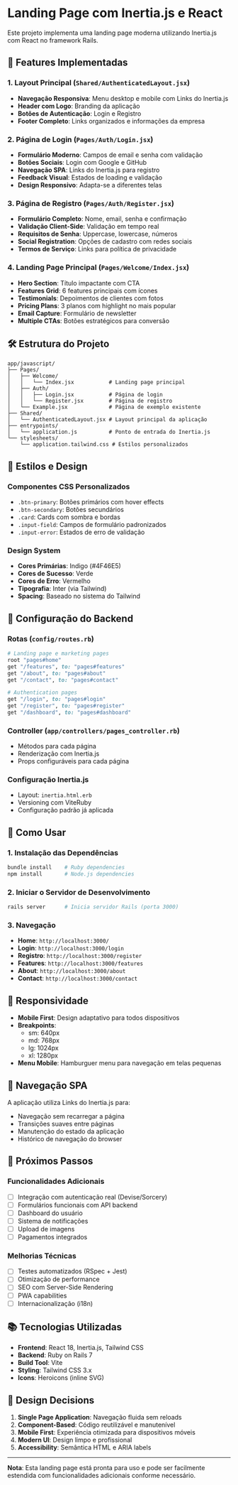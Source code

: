 # Landing Page com Inertia.js e React

Este projeto implementa uma landing page moderna utilizando Inertia.js com React no framework Rails.

## 🚀 Features Implementadas

### 1. Layout Principal (`Shared/AuthenticatedLayout.jsx`)
- **Navegação Responsiva**: Menu desktop e mobile com Links do Inertia.js
- **Header com Logo**: Branding da aplicação
- **Botões de Autenticação**: Login e Registro
- **Footer Completo**: Links organizados e informações da empresa

### 2. Página de Login (`Pages/Auth/Login.jsx`)
- **Formulário Moderno**: Campos de email e senha com validação
- **Botões Sociais**: Login com Google e GitHub
- **Navegação SPA**: Links do Inertia.js para registro
- **Feedback Visual**: Estados de loading e validação
- **Design Responsivo**: Adapta-se a diferentes telas

### 3. Página de Registro (`Pages/Auth/Register.jsx`)
- **Formulário Completo**: Nome, email, senha e confirmação
- **Validação Client-Side**: Validação em tempo real
- **Requisitos de Senha**: Uppercase, lowercase, números
- **Social Registration**: Opções de cadastro com redes sociais
- **Termos de Serviço**: Links para política de privacidade

### 4. Landing Page Principal (`Pages/Welcome/Index.jsx`)
- **Hero Section**: Título impactante com CTA
- **Features Grid**: 6 features principais com ícones
- **Testimonials**: Depoimentos de clientes com fotos
- **Pricing Plans**: 3 planos com highlight no mais popular
- **Email Capture**: Formulário de newsletter
- **Multiple CTAs**: Botões estratégicos para conversão

## 🛠️ Estrutura do Projeto

```
app/javascript/
├── Pages/
│   ├── Welcome/
│   │   └── Index.jsx           # Landing page principal
│   ├── Auth/
│   │   ├── Login.jsx           # Página de login
│   │   └── Register.jsx        # Página de registro
│   └── Example.jsx             # Página de exemplo existente
├── Shared/
│   └── AuthenticatedLayout.jsx # Layout principal da aplicação
├── entrypoints/
│   └── application.js          # Ponto de entrada do Inertia.js
└── stylesheets/
    └── application.tailwind.css # Estilos personalizados
```

## 🎨 Estilos e Design

### Componentes CSS Personalizados
- `.btn-primary`: Botões primários com hover effects
- `.btn-secondary`: Botões secundários
- `.card`: Cards com sombra e bordas
- `.input-field`: Campos de formulário padronizados
- `.input-error`: Estados de erro de validação

### Design System
- **Cores Primárias**: Indigo (#4F46E5)
- **Cores de Sucesso**: Verde
- **Cores de Erro**: Vermelho
- **Tipografia**: Inter (via Tailwind)
- **Spacing**: Baseado no sistema do Tailwind

## 🔧 Configuração do Backend

### Rotas (`config/routes.rb`)
```ruby
# Landing page e marketing pages
root "pages#home"
get "/features", to: "pages#features"
get "/about", to: "pages#about"
get "/contact", to: "pages#contact"

# Authentication pages
get "/login", to: "pages#login"
get "/register", to: "pages#register"
get "/dashboard", to: "pages#dashboard"
```

### Controller (`app/controllers/pages_controller.rb`)
- Métodos para cada página
- Renderização com Inertia.js
- Props configuráveis para cada página

### Configuração Inertia.js
- Layout: `inertia.html.erb`
- Versioning com ViteRuby
- Configuração padrão já aplicada

## 🚀 Como Usar

### 1. Instalação das Dependências
```bash
bundle install    # Ruby dependencies
npm install       # Node.js dependencies
```

### 2. Iniciar o Servidor de Desenvolvimento
```bash
rails server      # Inicia servidor Rails (porta 3000)
```

### 3. Navegação
- **Home**: `http://localhost:3000/`
- **Login**: `http://localhost:3000/login`
- **Registro**: `http://localhost:3000/register`
- **Features**: `http://localhost:3000/features`
- **About**: `http://localhost:3000/about`
- **Contact**: `http://localhost:3000/contact`

## 📱 Responsividade

- **Mobile First**: Design adaptativo para todos dispositivos
- **Breakpoints**:
  - sm: 640px
  - md: 768px
  - lg: 1024px
  - xl: 1280px
- **Menu Mobile**: Hamburguer menu para navegação em telas pequenas

## 🔄 Navegação SPA

A aplicação utiliza Links do Inertia.js para:
- Navegação sem recarregar a página
- Transições suaves entre páginas
- Manutenção do estado da aplicação
- Histórico de navegação do browser

## 🎯 Próximos Passos

### Funcionalidades Adicionais
- [ ] Integração com autenticação real (Devise/Sorcery)
- [ ] Formulários funcionais com API backend
- [ ] Dashboard do usuário
- [ ] Sistema de notificações
- [ ] Upload de imagens
- [ ] Pagamentos integrados

### Melhorias Técnicas
- [ ] Testes automatizados (RSpec + Jest)
- [ ] Otimização de performance
- [ ] SEO com Server-Side Rendering
- [ ] PWA capabilities
- [ ] Internacionalização (i18n)

## 📚 Tecnologias Utilizadas

- **Frontend**: React 18, Inertia.js, Tailwind CSS
- **Backend**: Ruby on Rails 7
- **Build Tool**: Vite
- **Styling**: Tailwind CSS 3.x
- **Icons**: Heroicons (inline SVG)

## 🎨 Design Decisions

1. **Single Page Application**: Navegação fluida sem reloads
2. **Component-Based**: Código reutilizável e manutenível
3. **Mobile First**: Experiência otimizada para dispositivos móveis
4. **Modern UI**: Design limpo e profissional
5. **Accessibility**: Semântica HTML e ARIA labels

---

**Nota**: Esta landing page está pronta para uso e pode ser facilmente estendida com funcionalidades adicionais conforme necessário.